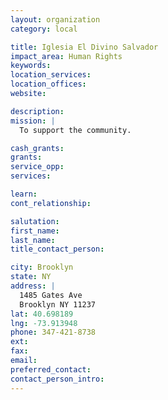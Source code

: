 ```yaml
---
layout: organization
category: local

title: Iglesia El Divino Salvador
impact_area: Human Rights
keywords: 
location_services: 
location_offices: 
website: 

description: 
mission: |
  To support the community.

cash_grants: 
grants: 
service_opp: 
services: 

learn: 
cont_relationship: 

salutation: 
first_name: 
last_name: 
title_contact_person: 

city: Brooklyn
state: NY
address: |
  1485 Gates Ave     
  Brooklyn NY 11237
lat: 40.698189
lng: -73.913948
phone: 347-421-8738
ext: 
fax: 
email: 
preferred_contact: 
contact_person_intro: 
---
```

